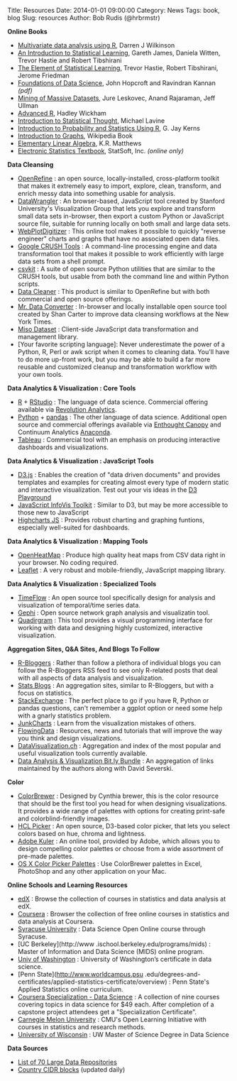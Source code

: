 Title: Resources
Date: 2014-01-01 09:00:00
Category: News
Tags: book, blog
Slug: resources
Author: Bob Rudis (@hrbrmstr)


**Online Books**

- [Multivariate data analysis using R](https://www.staff.ncl.ac.uk/d.j.wilkinson/teaching/mas8381/notes14.pdf), Darren J Wilkinson
- [An Introduction to Statistical Learning](http://www-bcf.usc.edu/~gareth/ISL/), Gareth James, Daniela Witten, Trevor Hastie and Robert Tibshirani
- [The Element of Statistical Learning](http://statweb.stanford.edu/~tibs/ElemStatLearn/), Trevor Hastie, Robert Tibshirani, Jerome Friedman 
- [Foundations of Data Science](http://research.microsoft.com/en-US/people/kannan/book-no-solutions-aug-21-2014.pdf), John Hopcroft and Ravindran Kannan _(pdf)_
- [Mining of Massive Datasets](http://www.mmds.org/#ver21), Jure Leskovec, Anand Rajaraman, Jeff Ullman
- [Advanced R](http://adv-r.had.co.nz/), Hadley Wickham
- [Introduction to Statistical Thought](http://people.math.umass.edu/~lavine/Book/book.html), Michael Lavine
- [Introduction to Probability and Statistics Using R](http://www.lulu.com/items/volume_68/8123000/8123594/3/print/IPSUR.pdf), G. Jay Kerns
- [Introduction to Graphs](http://en.wikipedia.org/wiki/Book:Introduction_to_Graphs), Wikipedia Book
- [Elementary Linear Algebra](http://www.numbertheory.org/book/), K.R. Matthews
- [Electronic Statistics Textbook](http://www.statsoft.com/Textbook), StatSoft, Inc. _(online only)_

**Data Cleansing**

- [OpenRefine](http://openrefine.org/) : an open source, locally-installed, cross-platform toolkit that makes it extremely easy to import, explore, clean, transform, and enrich messy data into something usable for analysis.
- [DataWrangler](http://vis.stanford.edu/wrangler/) : An browser-based, JavaScript tool created by Stanford University's Visualization Group that lets you explore and transform small data sets in-browser, then export a custom Python or JavaScript source file, suitable for running locally on both small and large data sets.
- [WebPlotDigitizer](http://arohatgi.info/WebPlotDigitizer/app/) : This online tool makes it possible to quickly "reverse engineer" charts and graphs that have no associated open data files. 
- [Google CRUSH Tools](https://code.google.com/p/crush-tools/) : A command-line processing engine and data transformation tool that makes it possible to work efficiently with large data sets from a shell prompt.
- [csvkit](https://github.com/onyxfish/csvkit) : A suite of open source Python utilities that are similar to the CRUSH tools, but usable from both the command line and within Python scripts.
- [Data Cleaner](http://datacleaner.org/) : This product is similar to OpenRefine but with both commercial and open source offerings.
- [Mr. Data Converter](http://shancarter.github.io/mr-data-converter/) : In-browser and locally installable open source tool created by Shan Carter to improve data cleansing workflows at the New York Times.
- [Miso Dataset](http://misoproject.com/dataset/) : Client-side JavaScript data transformation and management library.
- [Your favorite scripting language]: Never underestimate the power of a Python, R, Perl or awk script when it comes to cleaning data. You'll have to do more up-front work, but you may be able to build a far more reusable and customized cleanup and transformation workflow with your own tools.

**Data Analytics & Visualization : Core Tools**

- [R](http://www.r-project.org/) + [RStudio](http://www.rstudio.com/) : The language of data science. Commercial offering available via [Revolution Analytics](http://www.revolutionanalytics.com/).
- [Python](http://www.python.org/) + [pandas](http://pandas.pydata.org/) : The other language of data science. Additional open source and commercial offerings available via [Enthought Canopy](https://www.enthought.com/products/canopy/) and Continuum Analytics [Anaconda](http://docs.continuum.io/anaconda/install.html).
- [Tableau](http://www.tableausoftware.com/) : Commercial tool with an emphasis on producing interactive dashboards and visualizations.

**Data Analytics & Visualization : JavaScript Tools**

- [D3.js](http://d3js.org/) : Enables the creation of "data driven documents" and provides templates and examples for creating almost every type of modern static and interactive visualization. Test out your vis ideas in the [D3 Playground](http://phrogz.net/js/d3-playground/#BlankDefault)
- [JavaScript InfoVis Toolkit](http://philogb.github.io/jit/) : Similar to D3, but may be more accessible to those new to JavaScript
- [Highcharts JS](http://www.highcharts.com/) : Provides robust charting and graphing funtions, especially well-suited for dashboards.

**Data Analytics & Visualization : Mapping Tools**

- [OpenHeatMap](http://www.openheatmap.com/) : Produce high quality heat maps from CSV data right in your browser. No coding required.
- [Leaflet](http://leafletjs.com/) : A very robust and mobile-friendly, JavaScript mapping library.

**Data Analytics & Visualization : Specialized Tools**

- [TimeFlow](https://github.com/FlowingMedia/TimeFlow/wiki) : An open source tool specifically design for analysis and visualization of temporal/time series data.
- [Gephi](https://gephi.org/) : Open source network graph analysis and visualizatin tool.
- [Quadirgram](http://www.quadrigram.com/) : This tool provides a visual programming interface for working with data and designing highly customized, interactive visualization.

**Aggregation Sites, Q&A Sites, And Blogs To Follow**

- [R-Bloggers](http://www.r-bloggers.com/) : Rather than follow a plethora of individual blogs you can follow the R-Bloggers RSS feed to see only R-related posts that deal with all aspects of data analysis and visualization.
- [Stats Blogs](http://www.statsblogs.com/) : An aggregation sites, similar to R-Bloggers, but with a focus on statistics.
- [StackExchange](http://stackexchange.com/) : The perfect place to go if you have R, Python or pandas questions, can't remember a ggplot option or need some help with a gnarly statistics problem.
- [JunkCharts](http://junkcharts.typepad.com/) : Learn from the visualization mistakes of others.	
- [FlowingData](http://flowingdata.com/) : Resources, news and tutorials that will improve the way you think and design visualizations. 
- [DataVisualization.ch](http://selection.datavisualization.ch/) : Aggregation and index of the most popular and useful visualization tools currently available. 
- [Data Analysis &amp; Visualization Bit.ly Bundle](http://bitly.com/bundles/hrbrmstr/1) : An aggregation of links maintained by the authors along with David Severski. 

**Color**

- [ColorBrewer](http://colorbrewer2.org/) : Designed by Cynthia brewer, this is the color resource that should be the first tool you head for when designing visualizations. It provides a wide range of palettes with options for creating print-safe and colorblind-friendly images.
- [HCL Picker](http://tristen.ca/hcl-picker/) : An open source, D3-based color picker, that lets you select colors based on hue, chroma and lightness.
- [Adobe Kuler](https://kuler.adobe.com/) : An online tool, provided by Adobe, which allows you to design compelling color palettes or choose from a wide assortment of pre-made palettes.
- [OS X Color Picker Palettes](https://github.com/sathomas/colors) : Use ColorBrewer palettes in Excel, PhotoShop and any other application on your Mac. 

**Online Schools and Learning Resources**

- [edX](https://www.edx.org/course-list/allschools/statistics-data-analysis/allcourses) : Browse the collection of courses in statistics and data analysis at edX.
- [Coursera](https://www.coursera.org/courses?cats=stats) : Browser the collection of free online courses in statistics and data analysis at Coursera.
- [Syracuse University](http://ischool.syr.edu/future/cas/introtodatasciencemooc.aspx) : Data Science Open Online course through Syracuse.
- [UC Berkeley](http://www .ischool.berkeley.edu/programs/mids) : Master of Information and Data Science (MIDS) online program.
- [Univ of Washington](http://www.pce.uw.edu/certificates/data-science.html) : University of Washington’s certificate in data science.
- [Penn State](http://www.worldcampus.psu .edu/degrees-and-certificates/applied-statistics-certificate/overview) : Penn State's Applied Statistics online curriculum.
- [Coursera Specialization - Data Science](https://www.coursera.org/specialization/jhudatascience/1) : A collection of nine courses covering topics in data science for $49 each.  After completion of a capstone project attendees get a "Specialization Certificate".
- [Carnegie Melon University](http://oli.cmu.edu/learn-with-oli/see-our-free-open-courses/) : CMU's Open Learning Initiative with courses in statistics and research methods.
- [University of Wisconsin](http://datasciencedegree.wisconsin.edu/data-science-program/data-science-masters/) : UW Master of Science Degree in Data Science

**Data Sources**

- [List of 70 Large Data Repositories](http://www.bigdata-madesimple.com/70-websites-to-get-large-data-repositories-for-free/)
- [Country CIDR blocks](http://www.iwik.org/ipcountry/) (updated daily)
